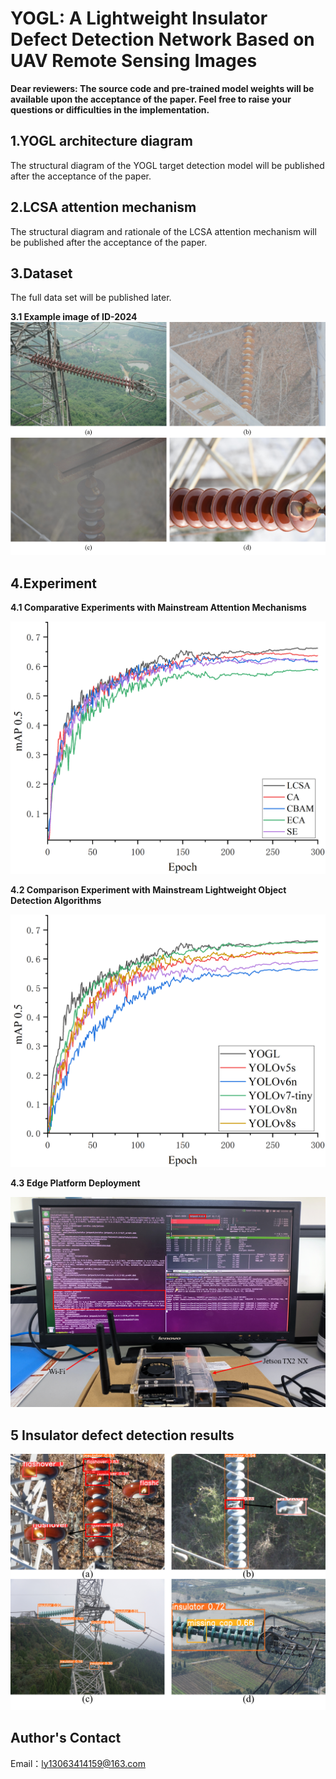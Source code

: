 # YOGL: A Lightweight Insulator Defect Detection Network Based on UAV Remote Sensing Images

**Dear reviewers: The source code and pre-trained model weights will be available upon the acceptance of the paper.   Feel free to raise your questions or difficulties in the implementation.**

## 1.YOGL architecture diagram
The structural diagram of the YOGL target detection model will be published after the acceptance of the paper.

## 2.LCSA attention mechanism
The structural diagram and rationale of the LCSA attention mechanism will be published after the acceptance of the paper.

## 3.Dataset
The full data set will be published later.


**3.1 Example image of ID-2024**
![](Insulator_Dataset_Example_Images.png)


## 4.Experiment


**4.1 Comparative Experiments with Mainstream Attention Mechanisms**


![](Different_Attention_Mechanisms.png)


**4.2 Comparison Experiment with Mainstream Lightweight Object Detection Algorithms**


![](Lightweight_Detection_Models.png)

**4.3 Edge Platform Deployment**


![](Jetson_TX2_NX_EX.png)

## 5 Insulator defect detection results


![](Detection_Result_Figures.png)

## Author's Contact
Email：ly13063414159@163.com



